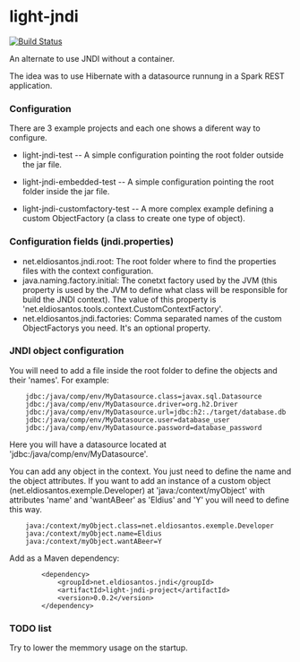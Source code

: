 # light-jndi #

[![Build Status](https://travis-ci.org/Eldius/light-jndi.svg?branch=master)](https://travis-ci.org/Eldius/light-jndi)

An alternate to use JNDI without a container.

The idea was to use Hibernate with a datasource runnung in a Spark REST application.

### Configuration ###

There are 3 example projects and each one shows a diferent  way to configure.

* light-jndi-test
-- A simple configuration pointing the root folder outside the jar file.

* light-jndi-embedded-test
-- A simple configuration pointing the root folder inside the jar file.

* light-jndi-customfactory-test
-- A more complex example defining a custom ObjectFactory (a class to create one type of object).

### Configuration fields (jndi.properties) ###
* net.eldiosantos.jndi.root: The root folder where to find the properties files with the context configuration.
* java.naming.factory.initial: The conetxt factory used by the JVM (this property is used by the JVM to define what class will be responsible for build the JNDI context).
  The value of this property is 'net.eldiosantos.tools.context.CustomContextFactory'.
* net.eldiosantos.jndi.factories: Comma separated names of the custom ObjectFactorys you need. It's an optional property.

### JNDI object configuration ###
  You will need to add a file inside the root folder to define the objects and their 'names'. For example:

        jdbc:/java/comp/env/MyDatasource.class=javax.sql.Datasource
        jdbc:/java/comp/env/MyDatasource.driver=org.h2.Driver
        jdbc:/java/comp/env/MyDatasource.url=jdbc:h2:./target/database.db
        jdbc:/java/comp/env/MyDatasource.user=database_user
        jdbc:/java/comp/env/MyDatasource.password=database_password

  Here you will have a datasource located at 'jdbc:/java/comp/env/MyDatasource'.

You can add any object in the context. You just need to define the name and the object attributes.
If you want to add an instance of a custom object (net.eldiosantos.exemple.Developer) at 'java:/context/myObject' with attributes
 'name' and 'wantABeer' as 'Eldius' and 'Y' you will need to define this way.

        java:/context/myObject.class=net.eldiosantos.exemple.Developer
        java:/context/myObject.name=Eldius
        java:/context/myObject.wantABeer=Y


Add as a Maven dependency:

        	<dependency>
                <groupId>net.eldiosantos.jndi</groupId>
                <artifactId>light-jndi-project</artifactId>
                <version>0.0.2</version>
        	</dependency>

### TODO list ###
  Try to lower the memmory usage on the startup.

